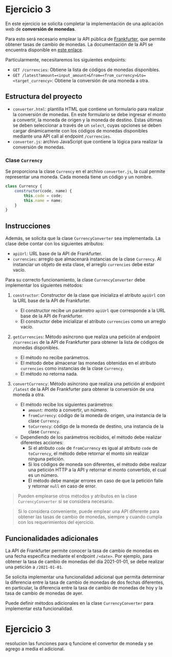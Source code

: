 # Ejercicio 3

En este ejercicio se solicita completar la implementación de una aplicación web de **conversión de monedas**.

Para esto será necesario emplear la API pública de [Frankfurter](https://www.frankfurter.app/), que permite obtener tasas de cambio de monedas. La documentación de la API se encuentra disponible en [este enlace](https://www.frankfurter.app/docs/).

Particularmente, necesitaremos los siguientes endpoints:

- `GET /currencies`: Obtiene la lista de códigos de monedas disponibles.
- `GET /latest?amount=<input_amount>&from=<from_currency>&to=<target_currency>`: Obtiene la conversión de una moneda a otra.

## Estructura del proyecto

- `converter.html`: plantilla HTML que contiene un formulario para realizar la conversión de monedas. En este formulario se debe ingresar el monto a convertir, la moneda de origen y la moneda de destino. Estas últimas se deben seleccionar a través de un `select`, cuyas opciones se deben cargar dinámicamente con los códigos de monedas disponibles mediante una API call al endpoint `/currencies`.
- `converter.js`: archivo JavaScript que contiene la lógica para realizar la conversión de monedas. 

### Clase `Currency`

Se proporciona la clase `Currency` en el archivo `converter.js`, la cual permite representar una moneda. Cada moneda tiene un código y un nombre.

```javascript
class Currency {
    constructor(code, name) {
        this.code = code;
        this.name = name;
    }
}
```

## Instrucciones

Además, se solicita que la clase `CurrencyConverter` sea implementada. La clase debe contar con los siguientes atributos:

- `apiUrl`: URL base de la API de Frankfurter.
- `currencies`: arreglo que almacenará instancias de la clase `Currency`. Al instanciar un objeto de esta clase, el arreglo `currencies` debe estar vacío.

Para su correcto funcionamiento, la clase `CurrencyConverter` debe implementar los siguientes métodos:

1. `constructor`: Constructor de la clase que inicializa el atributo `apiUrl` con la URL base de la API de Frankfurter.

    - El constructor recibe un parámetro `apiUrl` que corresponde a la URL base de la API de Frankfurter.
    - El constructor debe inicializar el atributo `currencies` como un arreglo vacío.

2. `getCurrencies`: Método asíncrono que realiza una petición al endpoint `/currencies` de la API de Frankfurter para obtener la lista de códigos de monedas disponibles.

    - El método no recibe parámetros.
    - El método debe almacenar las monedas obtenidas en el atributo `currencies` como instancias de la clase `Currency`.
    - El método no retorna nada.

3. `convertCurrency`: Método asíncrono que realiza una petición al endpoint `/latest` de la API de Frankfurter para obtener la conversión de una moneda a otra.

    - El método recibe los siguientes parámetros:
        - `amount`: monto a convertir, un número.
        - `fromCurrency`: código de la moneda de origen, una instancia de la clase `Currency`.
        - `toCurrency`: código de la moneda de destino, una instancia de la clase `Currency`.
    - Dependiendo de los parámetros recibidos, el método debe realizar diferentes acciones:
        - Si el atributo `code` de `fromCurrency` es igual al atributo `code` de `toCurrency`, el método debe retornar el monto sin realizar ninguna petición.
        - Si los códigos de moneda son diferentes, el método debe realizar una petición HTTP a la API y retornar el monto convertido, el cual es un número.
        - El método debe manejar errores en caso de que la petición falle y retornar `null` en caso de error.

> Pueden emplearse otros métodos y atributos en la clase `CurrencyConverter` si se considera necesario.

> Si lo considera conveniente, puede emplear una API diferente para obtener las tasas de cambio de monedas, siempre y cuando cumpla con los requerimientos del ejercicio.

## Funcionalidades adicionales

La API de Frankfurter permite conocer la tasa de cambio de monedas en una fecha específica mediante el endpoint `/<date>`. Por ejemplo, para obtener la tasa de cambio de monedas del día 2021-01-01, se debe realizar una petición a `/2021-01-01`.

Se solicita implementar una funcionalidad adicional que permita determinar la diferencia entre la tasa de cambio de monedas de dos fechas diferentes, en particular, la diferencia entre la tasa de cambio de monedas de hoy y la tasa de cambio de monedas de ayer.

Puede definir métodos adicionales en la clase `CurrencyConverter` para implementar esta funcionalidad.

# Ejercicio 3
resolucion las funciones para q funcione el convertor de moneda y se agrego a media el adicional.